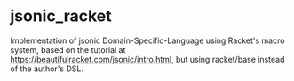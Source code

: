 # jsonic_racket
 Implementation of jsonic Domain-Specific-Language using Racket's macro system, based on the tutorial at https://beautifulracket.com/jsonic/intro.html, but using racket/base instead of the author's DSL.
